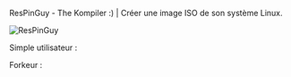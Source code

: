 ResPinGuy - The Kompiler :) | Créer une image ISO de son système Linux.

![ResPinGuy](https://avatars.githubusercontent.com/u/88199930?v=4)

Simple utilisateur :

Forkeur :

